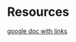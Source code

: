 # Resources

[google doc with links](https://docs.google.com/document/d/1xYfsBLmHbwjzAoeOfT5YLmYt7ywi4LlZl88IX51toGA/edit)
